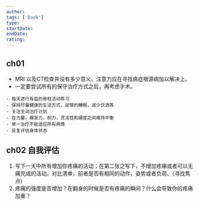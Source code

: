 ```yaml
---
author: 
tags: ['Book']
type: 
startDate: 
endDate: 
rating: 
---
```


## ch01
-  MRI 以及CT检查并没有多少意义。注意力应在寻找病症根源病加以解决上。
- 一定要尝试所有的保守治疗方式之后，再考虑手术。
```ad-note
- 每天进行有益的脊柱活动练习
- 保持尽量健康的生活方式，足够的睡眠，减少饮酒等
- 关注主动治疗计划
- 在力量，爆发力，耐力，灵活性和硬度之间维持平衡
- 单一治疗不能适应所有病情
- 反复评估身体状态
```


## ch02 自我评估 
1. 写下一天中所有增加你疼痛的活动；在第二张之写下，不增加疼痛或者可以无痛完成的活动。对比清单，前者是否有相同的动作，姿势或者负荷。（寻找焦点）
2. 疼痛的强度是否增加？在翻身的时候是否有疼痛的瞬间？什么会导致你的疼痛加重？






























